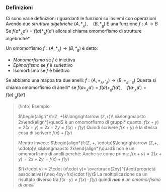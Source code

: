 ### Definizioni
Ci sono varie definizioni riguardanti le funzioni su insiemi con operazioni
Avendo due *strutture algebriche* $(A,*_{_A}),\quad (B, *_{_B})$
E una funzione $f:A\longrightarrow B$
Se $f(a*_{_A}a')=f(a)*_{_B }f(a')$ allora si chiama omomorfismo di strutture algebriche*

Un omomorfismo $f:(A, *_{_A})\longrightarrow (B, *_{_B})$ è detto:
- *Monomorfismo* se $f$ è iniettiva
- *Epimorfismo* se $f$ è suriettivo
- Isomorfismo se $f$ è biiettivo

Se abbiamo una mappa tra due anelli:
$f:(A, +_{_A}, \cdot_{_A})\longrightarrow(B, +_{_B}, \cdot_{_B})$
Questa si chiama omomorfismo di anelli* se
$f(a+_{_A}a')=f(a) +_{_B}f(a'), \quad f(a \cdot_{_A} a')= f(a)\cdot_{_B}f(a')$

> [!info] Esempio
> 
> $\begin{align*}f:(ℤ, +)&\longrightarrow (ℤ,+)\\ x&\longmapsto 2x\end{align*}\quad$ è un omomorfismo di gruppi* quanto:
> $f(x+y)=2(x+y)=2x+2y=f(x)+f(y)$
>  Quindi scrivere $f(x+y)$ è la stessa cosa di scrivere $f(x) + f(y)$
>  
>  Mentre invece:
>  $\begin{align*}f:(ℤ, +, \cdotp)&\longrightarrow (ℤ,+, \cdotp)\\ x&\longmapsto 2x\end{align*}\quad$ non è un omomorfismo di anelli perché:
>  Anche se come prima: $f(x+y)=2(x+y)=2x+2y=f(x)+f(y)$
>  
>  $f(x\cdot y) = 2\cdot (x\cdot y)= \overbrace{2xy}^{\text{proprietà associativa}}\neq 4xy=f(x)\cdot f(y)$
>  La moltiplicazione da un risultato diverso tra $f(x\cdot y)\neq f(x)\cdot f(y)$ quindi ***non è*** *un omomorfismo di anelli*